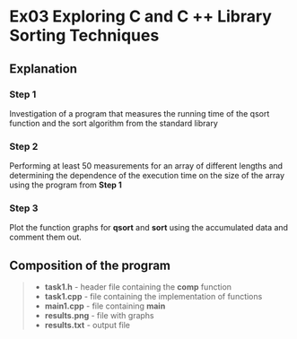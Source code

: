 
# **Ex03** Exploring C and C ++ Library Sorting Techniques


## Explanation

### Step 1

Investigation of a program that measures the running time of the qsort function and the sort algorithm from the standard library

### Step 2

Performing at least 50 measurements for an array of different lengths and determining the dependence of the execution time on the size of the array using the program from **Step 1**

### Step 3

Plot the function graphs for **qsort** and **sort** using the accumulated data and comment them out. 


## Composition of the program

> - **task1.h** - header file containing the **comp** function
> - **task1.cpp** - file containing the implementation of functions
> - **main1.cpp** - file containing **main**
> - **results.png** - file with graphs
> - **results.txt** - output file


